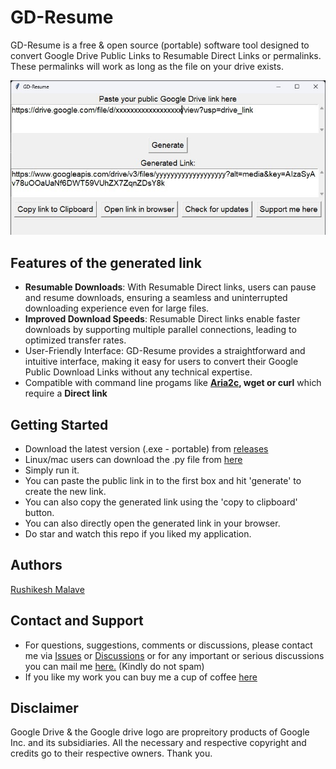 # GD-Resume

GD-Resume is a free & open source (portable) software tool designed to convert Google Drive Public Links to Resumable Direct Links or permalinks. These permalinks will work as long as the file on your drive exists.
  
<img src=https://raw.githubusercontent.com/Rushikesh-Malave-175/GD-Resume/main/Screenshot.jpeg>
  
## Features of the generated link    
* **Resumable Downloads**: With Resumable Direct links, users can pause and resume downloads, ensuring a seamless and uninterrupted downloading experience even for large files.  
* **Improved Download Speeds**: Resumable Direct links enable faster downloads by supporting multiple parallel connections, leading to optimized transfer rates.  
* User-Friendly Interface: GD-Resume provides a straightforward and intuitive interface, making it easy for users to convert their Google Public Download Links without any technical expertise.  
* Compatible with command line progams like **[Aria2c](https://aria2.github.io/), wget or curl** which require a **Direct link**
  
## Getting Started  
* Download the latest version (.exe - portable) from [releases](https://github.com/Rushikesh-Malave-175/GD-Resume/releases/latest)  
* Linux/mac users can download the .py file from [here](https://raw.githubusercontent.com/Rushikesh-Malave-175/GD-Resume/main/Source/GD-Resume-latest-Source.py)
* Simply run it.  
* You can paste the public link in to the first box and hit 'generate' to create the new link.  
* You can also copy the generated link using the 'copy to clipboard' button.
* You can also directly open the generated link in your browser.
* Do star and watch this repo if you liked my application.
  
## Authors  
[Rushikesh Malave](https://github.com/Rushikesh-Malave-175)  

## Contact and Support
* For questions, suggestions, comments or discussions, please contact me via [Issues](https://github.com/Rushikesh-Malave-175/GD-Resume/issues) or [Discussions](https://github.com/Rushikesh-Malave-175/GD-Resume/discussions) or for any important or serious discussions you can mail me [here.](mailto:iamrm180@gmail.com) (Kindly do not spam)
* If you like my work you can buy me a cup of coffee [here](https://www.buymeacoffee.com/rushikesh_m_175)
  
## Disclaimer
Google Drive & the Google drive logo are propreitory products of Google Inc. and its subsidiaries. All the necessary and respective copyright and credits go to their respective owners. Thank you.

